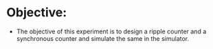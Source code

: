 # Objective:

- The objective of this experiment is to design a ripple counter and a synchronous counter and simulate the same in the simulator.